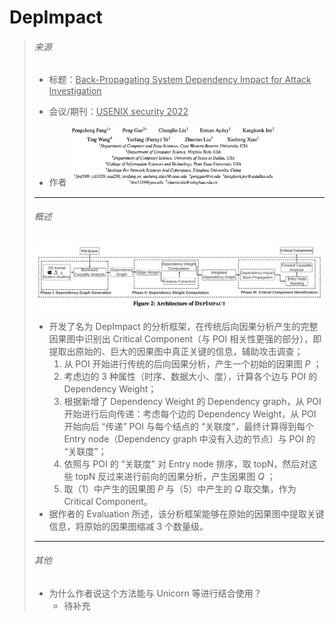 # DepImpact

> ###### 来源
>
> - 标题：<u>Back-Propagating System Dependency Impact for Attack Investigation</u>
>
> - 会议/期刊：<u>USENIX security 2022</u>
>
> - 作者
>    <left><img src="all_Attachments/image-20231015205514444.png" alt="image-20231015205514444" style="zoom:33%;" />
>
> ---
>
> ###### 概述
>
> <left><img src="all_Attachments/image-20231015205815009.png" alt="image-20231015205815009" style="zoom: 50%;" />
>
> - 开发了名为 DepImpact 的分析框架，在传统后向因果分析产生的完整因果图中识别出 Critical Component（与 POI 相关性更强的部分），即提取出原始的、巨大的因果图中真正关键的信息，辅助攻击调查；
>    1. 从 POI 开始进行传统的后向因果分析，产生一个初始的因果图 $P$ ；
>     2. 考虑边的 3 种属性（时序、数据大小、度），计算各个边与 POI 的 Dependency Weight；
>     3. 根据新增了 Dependency Weight 的 Dependency graph，从 POI 开始进行后向传递：考虑每个边的 Dependency Weight，从 POI 开始向后 “传递” POI 与每个结点的 “关联度”，最终计算得到每个 Entry node（Dependency graph 中没有入边的节点）与 POI 的 “关联度”；
>     4. 依照与 POI 的 “关联度” 对 Entry node 排序，取 topN，然后对这些 topN 反过来进行前向的因果分析，产生因果图 $Q$ ；
>     5. 取（1）中产生的因果图 $P$ 与（5）中产生的 $Q$ 取交集，作为 Critical Component。
> - 据作者的 Evaluation 所述，该分析框架能够在原始的因果图中提取关键信息，将原始的因果图缩减 3 个数量级。
>
> ---
>
> ###### 其他
>
> - 为什么作者说这个方法能与 Unicorn 等进行结合使用？
>     - 待补充